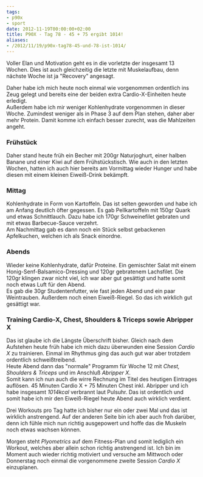 ```yaml
---
tags:
- p90x
- sport
date: 2012-11-19T00:00:00+02:00
title: P90X - Tag 78 - 45 + 75 ergibt 1014!
aliases:
- /2012/11/19/p90x-tag78-45-und-78-ist-1014/
---
```


Voller Elan und Motivation geht es in die vorletzte der insgesamt 13 Wochen. Dies ist auch gleichzeitig die letzte mit Muskelaufbau, denn nächste Woche ist ja "Recovery" angesagt.

Daher habe ich mich heute noch einmal wie vorgenommen ordentlich ins Zeug gelegt und bereits eine der beiden extra Cardio-X-Einheiten heute erledigt.  
Außerdem habe ich mir weniger Kohlenhydrate vorgenommen in dieser Woche. Zumindest weniger als in Phase 3 auf dem Plan stehen, daher aber mehr Protein. Damit komme ich einfach besser zurecht, was die Mahlzeiten angeht.

### Frühstück
Daher stand heute früh ein Becher mit 200gr Naturjoghurt, einer halben Banane und einer Kiwi auf dem Frühstückstisch. Wie auch in den letzten Wochen, hatten ich auch hier bereits am Vormittag wieder Hunger und habe diesen mit einem kleinen Eiweiß-Drink bekämpft.

### Mittag
Kohlenhydrate in Form von Kartoffeln. Das ist selten geworden und habe ich am Anfang deutlich öfter gegessen. Es gab Pellkartoffeln mit 150gr Quark und etwas Schnittlauch. Dazu habe ich 170gr Schweinefilet gebraten und mit etwas Barbecue-Sauce verzehrt.  
Am Nachmittag gab es dann noch ein Stück selbst gebackenen Apfelkuchen, welchen ich als Snack einordne.

### Abends
Wieder keine Kohlenhydrate, dafür Proteine. Ein gemischter Salat mit einem Honig-Senf-Balsamico-Dressing und 120gr gebratenem Lachsfilet. Die 120gr klingen zwar nicht viel, ich war aber gut gesättigt und hatte somit noch etwas Luft für den Abend.  
Es gab die 30gr Studentenfutter, wie fast jeden Abend und ein paar Weintrauben. Außerdem noch einen Eiweiß-Riegel. So das ich wirklich gut gesättigt war.

### Training Cardio-X, Chest, Shoulders & Triceps sowie Abripper X
Das ist glaube ich die Längste Überschrift bisher. Gleich nach dem Aufstehen heute früh habe ich mich dazu überwunden eine Session _Cardio X_ zu trainieren. Einmal im Rhythmus ging das auch gut war aber trotzdem ordentlich schweißtreibend.  
Heute Abend dann das "normale" Programm für Woche 12 mit _Chest, Shoulders & Triceps_ und im Anschluß _Abripper X_.  
Somit kann ich nun auch die wirre Rechnung im Titel des heutigen Eintrages auflösen. 45 Minuten Cardio X + 75 Minuten Chest inkl. Abripper und ich habe insgesamt _1014kcal_ verbrannt laut Pulsuhr. Das ist ordentlich und somit habe ich mir den Eiweiß-Riegel heute Abend auch wirklich verdient.

Drei Workouts pro Tag hatte ich bisher nur ein oder zwei Mal und das ist wirklich anstrengend. Auf der anderen Seite bin ich aber auch froh darüber, denn ich fühle mich nun richtig ausgepowert und hoffe das die Muskeln noch etwas wachsen können.

Morgen steht _Plyometrics_ auf dem Fitness-Plan und somit lediglich ein Workout, welches aber allein schon richtig anstrengend ist. Ich bin im Moment auch wieder richtig motiviert und versuche am Mittwoch oder Donnerstag noch einmal die vorgenommene zweite Session _Cardio X_ einzuplanen.
